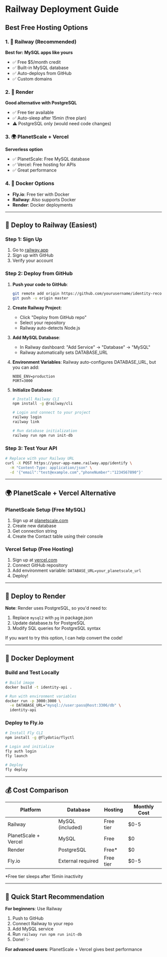 # Railway Deployment Guide

## Best Free Hosting Options

### 1. 🚂 Railway (Recommended)
**Best for: MySQL apps like yours**
- ✅ Free $5/month credit 
- ✅ Built-in MySQL database
- ✅ Auto-deploys from GitHub
- ✅ Custom domains

### 2. 🎯 Render
**Good alternative with PostgreSQL**
- ✅ Free tier available
- ✅ Auto-sleep after 15min (free plan)
- ⚠️ PostgreSQL only (would need code changes)

### 3. 🌍 PlanetScale + Vercel
**Serverless option**
- ✅ PlanetScale: Free MySQL database
- ✅ Vercel: Free hosting for APIs
- ✅ Great performance

### 4. 🐳 Docker Options
- **Fly.io**: Free tier with Docker
- **Railway**: Also supports Docker
- **Render**: Docker deployments

---

## 🚂 Deploy to Railway (Easiest)

### Step 1: Sign Up
1. Go to [railway.app](https://railway.app)
2. Sign up with GitHub
3. Verify your account

### Step 2: Deploy from GitHub
1. **Push your code to GitHub**:
   ```bash
   git remote add origin https://github.com/yourusername/identity-reconciliation-api.git
   git push -u origin master
   ```

2. **Create Railway Project**:
   - Click "Deploy from GitHub repo"
   - Select your repository
   - Railway auto-detects Node.js

3. **Add MySQL Database**:
   - In Railway dashboard: "Add Service" → "Database" → "MySQL"
   - Railway automatically sets DATABASE_URL

4. **Environment Variables**:
   Railway auto-configures DATABASE_URL, but you can add:
   ```
   NODE_ENV=production
   PORT=3000
   ```

5. **Initialize Database**:
   ```bash
   # Install Railway CLI
   npm install -g @railway/cli
   
   # Login and connect to your project
   railway login
   railway link
   
   # Run database initialization
   railway run npm run init-db
   ```

### Step 3: Test Your API
```bash
# Replace with your Railway URL
curl -X POST https://your-app-name.railway.app/identify \
  -H "Content-Type: application/json" \
  -d '{"email":"test@example.com","phoneNumber":"1234567890"}'
```

---

## 🌍 PlanetScale + Vercel Alternative

### PlanetScale Setup (Free MySQL)
1. Sign up at [planetscale.com](https://planetscale.com)
2. Create new database
3. Get connection string
4. Create the Contact table using their console

### Vercel Setup (Free Hosting)
1. Sign up at [vercel.com](https://vercel.com)
2. Connect GitHub repository
3. Add environment variable: `DATABASE_URL=your_planetscale_url`
4. Deploy!

---

## 🎯 Deploy to Render

**Note**: Render uses PostgreSQL, so you'd need to:
1. Replace `mysql2` with `pg` in package.json
2. Update database.ts for PostgreSQL
3. Modify SQL queries for PostgreSQL syntax

If you want to try this option, I can help convert the code!

---

## 🐳 Docker Deployment

### Build and Test Locally
```bash
# Build image
docker build -t identity-api .

# Run with environment variables
docker run -p 3000:3000 \
  -e DATABASE_URL="mysql://user:pass@host:3306/db" \
  identity-api
```

### Deploy to Fly.io
```bash
# Install Fly CLI
npm install -g @flydotio/flyctl

# Login and initialize
fly auth login
fly launch

# Deploy
fly deploy
```

---

## 💰 Cost Comparison

| Platform | Database | Hosting | Monthly Cost |
|----------|----------|---------|--------------|
| Railway | MySQL (included) | Free tier | $0-5 |
| PlanetScale + Vercel | MySQL | Free | $0 |
| Render | PostgreSQL | Free* | $0 |
| Fly.io | External required | Free tier | $0-5 |

*Free tier sleeps after 15min inactivity

---

## 🚀 Quick Start Recommendation

**For beginners**: Use Railway
1. Push to GitHub
2. Connect Railway to your repo  
3. Add MySQL service
4. Run `railway run npm run init-db`
5. Done! ✨

**For advanced users**: PlanetScale + Vercel gives best performance
